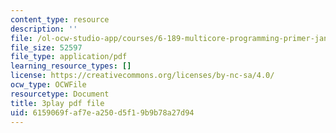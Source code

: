 ```yaml
---
content_type: resource
description: ''
file: /ol-ocw-studio-app/courses/6-189-multicore-programming-primer-january-iap-2007/6159069faf7ea250d5f19b9b78a27d94_Nd2SBfrsaw4.pdf
file_size: 52597
file_type: application/pdf
learning_resource_types: []
license: https://creativecommons.org/licenses/by-nc-sa/4.0/
ocw_type: OCWFile
resourcetype: Document
title: 3play pdf file
uid: 6159069f-af7e-a250-d5f1-9b9b78a27d94
---
```

